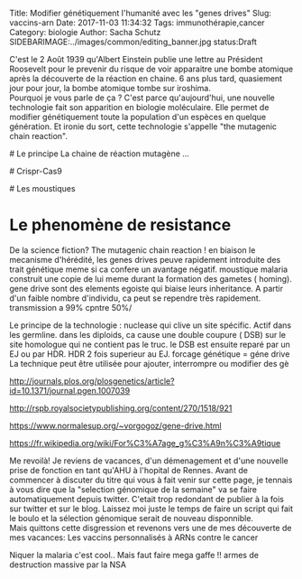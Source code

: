 Title: Modifier génétiquement l'humanité avec les "genes drives"
Slug: vaccins-arn
Date: 2017-11-03 11:34:32
Tags: immunothérapie,cancer
Category: biologie
Author: Sacha Schutz
SIDEBARIMAGE:../images/common/editing_banner.jpg
status:Draft

C'est le 2 Août 1939 qu'Albert Einstein publie une lettre au Président Roosevelt pour le prevenir du risque de voir apparaitre une bombe atomique après la découverte de la réaction en chaine. 
6 ans plus tard, quasiement jour pour jour, la bombe atomique tombe sur iroshima.   
Pourquoi je vous parle de ça ? C'est parce qu'aujourd'hui, une nouvelle technologie fait son apparition en biologie moléculaire. Elle permet de modifier génétiquement toute la population d'un espèces en quelque génération. Et ironie du sort, cette technologie s'appelle "the mutagenic chain reaction".


# Le principe 
La chaine de réaction mutagène ... 

# Crispr-Cas9

# Les moustiques 

# Le phenomène de resistance 

De la science fiction? 
The mutagenic chain reaction ! 
en biaison le mecanisme d'hérédité, les genes drives peuve rapidement introduite des trait génétique meme si ca confere un avantage négatif.
moustique malaria 
construit une copie de lui meme durant la formation des gametes ( homing).
gene drive sont des elements egoiste qui biaise leurs inheritance. 
A partir d'un faible nombre d'individu, ca peut se rependre très rapidement.
transmission a 99% cpntre 50%/

Le principe de la technologie : 
nuclease qui clive un site spécific. Actif dans les germline. 
dans les diploids, ca cause une double coupure ( DSB) sur le site homologue qui ne contient pas le truc. le DSB est ensuite reparé par un EJ ou par HDR.
HDR 2 fois superieur au EJ.
forcage génétique = géne drive 
La technique peut être utilisée pour ajouter, interrompre ou modifier des gè

http://journals.plos.org/plosgenetics/article?id=10.1371/journal.pgen.1007039

http://rspb.royalsocietypublishing.org/content/270/1518/921

https://www.normalesup.org/~vorgogoz/gene-drive.html

https://fr.wikipedia.org/wiki/For%C3%A7age_g%C3%A9n%C3%A9tique

Me revoilà! Je reviens de vacances, d'un démenagement et d'une nouvelle prise de fonction en tant qu'AHU à l'hopital de Rennes. Avant de commencer à discuter du titre qui vous à fait venir sur cette page, je tennais à vous dire que la "selection génomique de la semaine" va se faire automatiquement depuis twitter. C'etait trop redondant de publier à la fois sur twitter et sur le blog. Laissez moi juste le temps de faire un script qui fait le boulo et la sélection génomique serait de nouveau disponnible.   
Mais quittons cette disgression et revenons vers une de mes découverte de mes vacances: Les vaccins personnalisés à ARNs contre le cancer 


Niquer la malaria c'est cool.. Mais faut faire mega gaffe !! 
 armes de destruction massive par la NSA